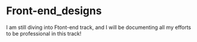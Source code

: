 # Front-end_designs
I am still diving into Ftont-end track, and I will be documenting all my efforts to be professional in this track!
